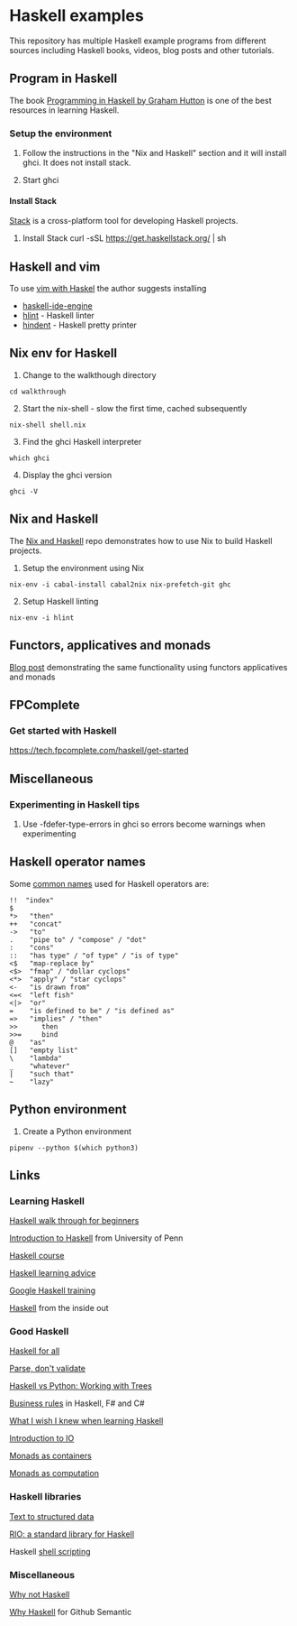 # Haskell examples

This repository has multiple Haskell example programs from different sources
including Haskell books, videos, blog posts and other tutorials.

## Program in Haskell

The book [Programming in Haskell by Graham Hutton][100] is one of the best
resources in learning Haskell.

[100]: https://www.amazon.com/Programming-Haskell-Graham-Hutton/dp/1316626229/

### Setup the environment

1. Follow the instructions in the "Nix and Haskell" section and it will install
   ghci. It does not install stack.

2. Start ghci

#### Install Stack

[Stack][200] is a cross-platform tool for developing Haskell projects.

[200]: https://docs.haskellstack.org/en/stable/README/

1. Install Stack
curl -sSL https://get.haskellstack.org/ | sh

## Haskell and vim

To use [vim with Haskel][210] the author suggests installing

* [haskell-ide-engine][220]
* [hlint][230] - Haskell linter
* [hindent][240] - Haskell pretty printer

[210]: http://marco-lopes.com/articles/Vim-and-Haskell-in-2019/
[220]: https://github.com/haskell/haskell-ide-engine/#installation-with-nix
[230]: https://github.com/ndmitchell/hlint
[240]: https://github.com/chrisdone/hindent

## Nix env for Haskell

1. Change to the walkthough directory

```
cd walkthrough
```

2. Start the nix-shell - slow the first time, cached subsequently

```
nix-shell shell.nix
```

3. Find the ghci Haskell interpreter

```
which ghci
```

4. Display the ghci version

```
ghci -V
```

## Nix and Haskell

The [Nix and Haskell][300] repo demonstrates how to use Nix to build Haskell projects.

[300]: https://github.com/Gabriel439/haskell-nix
[310]: https://maybevoid.com/posts/2019-01-27-getting-started-haskell-nix.html

1. Setup the environment using Nix

```
nix-env -i cabal-install cabal2nix nix-prefetch-git ghc
```

2. Setup Haskell linting

```
nix-env -i hlint
```

## Functors, applicatives and monads

[Blog post][400] demonstrating the same functionality using functors
applicatives and monads

[400]: https://www.snoyman.com/blog/2017/01/functors-applicatives-and-monads

## FPComplete

### Get started with Haskell

https://tech.fpcomplete.com/haskell/get-started

## Miscellaneous

### Experimenting in Haskell tips

1. Use -fdefer-type-errors in ghci so errors become warnings when experimenting

## Haskell operator names

Some [common names][500] used for Haskell operators are:

[500]: https://stackoverflow.com/questions/7746894/are-there-pronounceable-names-for-common-haskell-operators

```
!!  "index"
$
*>   "then"
++   "concat"
->   "to"
.    "pipe to" / "compose" / "dot"
:    "cons"
::   "has type" / "of type" / "is of type"
<$   "map-replace by"
<$>  "fmap" / "dollar cyclops"
<*>  "apply" / "star cyclops"
<-   "is drawn from"
<=<  "left fish"
<|>  "or"
=    "is defined to be" / "is defined as"
=>   "implies" / "then"
>>      then
>>=     bind
@    "as"
[]   "empty list"
\    "lambda"
_    "whatever"
|    "such that"
~    "lazy"
```

## Python environment

1. Create a Python environment

```
pipenv --python $(which python3)
```



## Links

### Learning Haskell

[Haskell walk through for beginners][1000]

[1000]: http://www.haskellforall.com/2018/10/detailed-walkthrough-for-beginner.html

[Introduction to Haskell][1010] from University of Penn

[1010]: https://www.seas.upenn.edu/~cis194/fall16/index.html

[Haskell course][1020]

[1020]: https://github.com/data61/fp-course

[Haskell learning advice][1030]

[1030]: http://mechanical-elephant.com/thoughts/2015-04-20-becoming-productive-in-haskell/index.html

[Google Haskell training][1040]

[1040]: https://github.com/google/haskell-trainings

[Haskell][1050] from the inside out

[1050]: https://www.snoyman.com/reveal/haskell-inside-out#/

### Good Haskell

[Haskell for all][1100]

[1100]: http://www.haskellforall.com/2015/09/how-to-make-your-haskell-code-more.html

[Parse, don't validate][1110]

[1110]: https://lexi-lambda.github.io/blog/2019/11/05/parse-don-t-validate/

[Haskell vs Python: Working with Trees][1120]

[1120]: https://doisinkidney.com/posts/2019-10-02-what-is-good-about-haskell.html

[Business rules][1130] in Haskell, F# and C#

[1130]: https://blog.ndcconferences.com/composite-as-a-monoid-a-business-rules-example/

[What I wish I knew when learning Haskell][1140]

[1140]: https://github.com/sdiehl/wiwinwlh

[Introduction to IO][1150]

[1150]: https://wiki.haskell.org/Introduction_to_IO

[Monads as containers][1160]

[1160]: https://wiki.haskell.org/Monads_as_containers

[Monads as computation][1170]

[1170]: https://wiki.haskell.org/Monads_as_computation

### Haskell libraries

[Text to structured data][1210]

[1210]: https://github.com/facebook/duckling

[RIO: a standard library for Haskell][1220]

[1220]: https://github.com/commercialhaskell/rio

Haskell [shell scripting][1230]

[1230]: https://github.com/Gabriel439/Haskell-Turtle-Library

### Miscellaneous

[Why not Haskell][1300]

[1300]: https://pchiusano.github.io/2017-01-20/why-not-haskell.html

[Why Haskell][1310] for Github Semantic

[1310]: https://github.com/github/semantic/blob/master/docs/why-haskell.md

